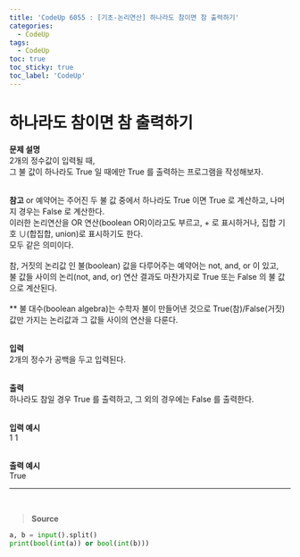 ```yaml
---
title: 'CodeUp 6055 : [기초-논리연산] 하나라도 참이면 참 출력하기'
categories:
  - CodeUp
tags:
  - CodeUp
toc: true
toc_sticky: true
toc_label: 'CodeUp'
---
```


# 하나라도 참이면 참 출력하기

**문제 설명**  
2개의 정수값이 입력될 때,  
그 불 값이 하나라도 True 일 때에만 True 를 출력하는 프로그램을 작성해보자.  
<br>

**참고**
or 예약어는 주어진 두 불 값 중에서 하나라도 True 이면 True 로 계산하고, 나머지 경우는 False 로 계산한다.  
이러한 논리연산을 OR 연산(boolean OR)이라고도 부르고, + 로 표시하거나, 집합 기호 ∪(합집합, union)로 표시하기도 한다.  
모두 같은 의미이다.  
<br>
참, 거짓의 논리값 인 불(boolean) 값을 다루어주는 예약어는 not, and, or 이 있고,  
불 값들 사이의 논리(not, and, or) 연산 결과도 마찬가지로 True 또는 False 의 불 값으로 계산된다.  
<br>
\*\* 불 대수(boolean algebra)는 수학자 불이 만들어낸 것으로 True(참)/False(거짓) 값만 가지는 논리값과 그 값들 사이의 연산을 다룬다.  
<br>

**입력**  
2개의 정수가 공백을 두고 입력된다.  
<br>

**출력**  
하나라도 참일 경우 True 를 출력하고, 그 외의 경우에는 False 를 출력한다.  
<br>

**입력 예시**  
1 1  
<br>

**출력 예시**  
True

---

<br>

> **Source**

```python
a, b = input().split()
print(bool(int(a)) or bool(int(b)))
```

